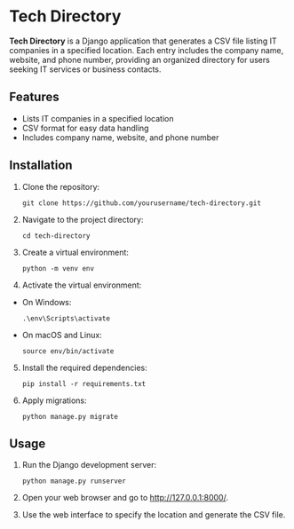 # Tech Directory
**Tech Directory** is a Django application that generates a CSV file listing IT companies in a specified location. Each entry includes the company name, website, and phone number, providing an organized directory for users seeking IT services or business contacts.

## Features
* Lists IT companies in a specified location
* CSV format for easy data handling
* Includes company name, website, and phone number

## Installation
1. Clone the repository:

    ``git clone https://github.com/yourusername/tech-directory.git``

2. Navigate to the project directory:

   ``cd tech-directory``

4. Create a virtual environment:

    ``python -m venv env``

 4. Activate the virtual environment:
* On Windows:

    ``.\env\Scripts\activate``

* On macOS and Linux:
 
    ``source env/bin/activate``

5. Install the required dependencies:

    ``pip install -r requirements.txt``

6. Apply migrations:

    ``python manage.py migrate ``




## Usage
1. Run the Django development server:

   ``python manage.py runserver``

2. Open your web browser and go to http://127.0.0.1:8000/.
3. Use the web interface to specify the location and generate the CSV file.


